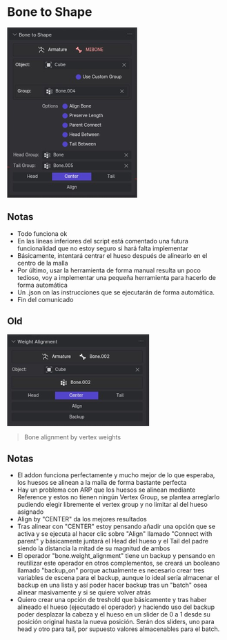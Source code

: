 # Bone to Shape
![Cover](cover2.jpg)

## Notas
- Todo funciona ok
- En las líneas inferiores del script está comentado una futura funcionalidad que no estoy seguro si hará falta implementar
- Básicamente, intentará centrar el hueso después de alinearlo en el centro de la malla
- Por último, usar la herramienta de forma manual resulta un poco tedioso, voy a implementar una pequeña herramienta para hacerlo de forma automática
- Un .json on las instrucciones que se ejecutarán de forma automática.
- Fin del comunicado

## Old
![Cover](cover.jpg)

> Bone alignment by vertex weights

## Notas
- El addon funciona perfectamente y mucho mejor de lo que esperaba, los huesos se alinean a la malla de forma bastante perfecta
- Hay un problema con ARP que los huesos se alinean mediante Reference y estos no tienen ningún Vertex Group, se plantea arreglarlo pudiendo elegir libremente el vertex group y no limitar al del hueso asignado
- Align by "CENTER" da los mejores resultados
- Tras alinear con "CENTER" estoy pensando añadir una opción que se activa y se ejecuta al hacer clic sobre "Align" llamado "Connect with parent" y básicamente juntará el Head del hueso y el Tail del padre siendo la distancia la mitad de su magnitud de ambos
- El operador "bone.weight_alignment" tiene un backup y pensando en reutilizar este operador en otros complementos, se creará un booleano llamado "backup_on" porque actualmente es necesario crear tres variables de escena para el backup, aunque lo ideal sería almacenar el backup en una lista y así poder hacer backup tras un "batch" osea alinear masivamente y si se quiere volver atrás
- Quiero crear una opción de treshold que básicamente y tras haber alineado el hueso (ejecutado el operador) y haciendo uso del backup poder desplazar la cabeza y el hueso en un slider de 0 a 1 desde su posición original hasta la nueva posición. Serán dos sliders, uno para head y otro para tail, por supuesto valores almacenables para el batch.
